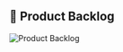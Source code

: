 ## :page_with_curl: Product Backlog  

![Product Backlog](https://github.com/equipe-tetris/itseasy/blob/master/resource/images/product-backlog/product.jpeg "Backlog")<br>



